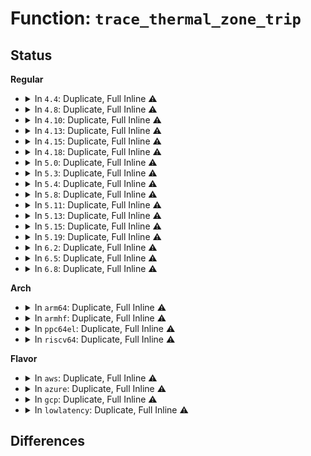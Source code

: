 # Function: <code>trace_thermal_zone_trip</code>

## Status
<b>Regular</b>
<ul>
<li>
<details>
<summary>In <code>4.4</code>: Duplicate, Full Inline ⚠️</summary>

**Collision:** Static Duplication

**Inline:** Full

**Transformation:** False

**Instances:**

```
In drivers/thermal/thermal_core.c (ffffffff816851d7)
Location: include/trace/events/thermal.h:55
Inline: True
```
```
In drivers/thermal/fair_share.c (ffffffff81688d4b)
Location: include/trace/events/thermal.h:55
Inline: True
Inline callers:
  - drivers/thermal/fair_share.c:fair_share_throttle
```
```
In drivers/thermal/step_wise.c (ffffffff816893e1)
Location: include/trace/events/thermal.h:55
Inline: True
Inline callers:
  - drivers/thermal/step_wise.c:thermal_zone_trip_update
```
</details>
</li>
<li>
<details>
<summary>In <code>4.8</code>: Duplicate, Full Inline ⚠️</summary>

**Collision:** Static Duplication

**Inline:** Full

**Transformation:** False

**Instances:**

```
In drivers/thermal/thermal_core.c (ffffffff816e65d3)
Location: include/trace/events/thermal.h:67
Inline: True
```
```
In drivers/thermal/fair_share.c (ffffffff816e9a34)
Location: include/trace/events/thermal.h:67
Inline: True
Inline callers:
  - drivers/thermal/fair_share.c:fair_share_throttle
```
```
In drivers/thermal/step_wise.c (ffffffff816ea188)
Location: include/trace/events/thermal.h:67
Inline: True
Inline callers:
  - drivers/thermal/step_wise.c:thermal_zone_trip_update
```
</details>
</li>
<li>
<details>
<summary>In <code>4.10</code>: Duplicate, Full Inline ⚠️</summary>

**Collision:** Static Duplication

**Inline:** Full

**Transformation:** False

**Instances:**

```
In drivers/thermal/thermal_core.c (ffffffff81715b93)
Location: include/trace/events/thermal.h:67
Inline: True
```
```
In drivers/thermal/fair_share.c (ffffffff8171a894)
Location: include/trace/events/thermal.h:67
Inline: True
Inline callers:
  - drivers/thermal/fair_share.c:fair_share_throttle
```
```
In drivers/thermal/step_wise.c (ffffffff8171afe8)
Location: include/trace/events/thermal.h:67
Inline: True
Inline callers:
  - drivers/thermal/step_wise.c:thermal_zone_trip_update
```
</details>
</li>
<li>
<details>
<summary>In <code>4.13</code>: Duplicate, Full Inline ⚠️</summary>

**Collision:** Static Duplication

**Inline:** Full

**Transformation:** False

**Instances:**

```
In drivers/thermal/thermal_core.c (ffffffff8172d6df)
Location: include/trace/events/thermal.h:67
Inline: True
Inline callers:
  - drivers/thermal/thermal_core.c:handle_thermal_trip
```
```
In drivers/thermal/fair_share.c (ffffffff81732b48)
Location: include/trace/events/thermal.h:67
Inline: True
Inline callers:
  - drivers/thermal/fair_share.c:fair_share_throttle
```
```
In drivers/thermal/step_wise.c (ffffffff81733294)
Location: include/trace/events/thermal.h:67
Inline: True
Inline callers:
  - drivers/thermal/step_wise.c:thermal_zone_trip_update
```
</details>
</li>
<li>
<details>
<summary>In <code>4.15</code>: Duplicate, Full Inline ⚠️</summary>

**Collision:** Static Duplication

**Inline:** Full

**Transformation:** False

**Instances:**

```
In drivers/thermal/thermal_core.c (ffffffff8179ed41)
Location: include/trace/events/thermal.h:68
Inline: True
Inline callers:
  - drivers/thermal/thermal_core.c:handle_thermal_trip
```
```
In drivers/thermal/fair_share.c (ffffffff817a3cd1)
Location: include/trace/events/thermal.h:68
Inline: True
Inline callers:
  - drivers/thermal/fair_share.c:fair_share_throttle
```
```
In drivers/thermal/step_wise.c (ffffffff817a4446)
Location: include/trace/events/thermal.h:68
Inline: True
Inline callers:
  - drivers/thermal/step_wise.c:thermal_zone_trip_update
```
</details>
</li>
<li>
<details>
<summary>In <code>4.18</code>: Duplicate, Full Inline ⚠️</summary>

**Collision:** Static Duplication

**Inline:** Full

**Transformation:** False

**Instances:**

```
In drivers/thermal/thermal_core.c (ffffffff817e62ec)
Location: include/trace/events/thermal.h:68
Inline: True
```
```
In drivers/thermal/fair_share.c (ffffffff817eb79d)
Location: include/trace/events/thermal.h:68
Inline: True
Inline callers:
  - drivers/thermal/fair_share.c:fair_share_throttle
```
```
In drivers/thermal/step_wise.c (ffffffff817ebf84)
Location: include/trace/events/thermal.h:68
Inline: True
Inline callers:
  - drivers/thermal/step_wise.c:thermal_zone_trip_update
```
</details>
</li>
<li>
<details>
<summary>In <code>5.0</code>: Duplicate, Full Inline ⚠️</summary>

**Collision:** Static Duplication

**Inline:** Full

**Transformation:** False

**Instances:**

```
In drivers/thermal/thermal_core.c (ffffffff8181276c)
Location: include/trace/events/thermal.h:68
Inline: True
```
```
In drivers/thermal/fair_share.c (ffffffff8181766d)
Location: include/trace/events/thermal.h:68
Inline: True
Inline callers:
  - drivers/thermal/fair_share.c:fair_share_throttle
```
```
In drivers/thermal/step_wise.c (ffffffff81817e54)
Location: include/trace/events/thermal.h:68
Inline: True
Inline callers:
  - drivers/thermal/step_wise.c:thermal_zone_trip_update
```
</details>
</li>
<li>
<details>
<summary>In <code>5.3</code>: Duplicate, Full Inline ⚠️</summary>

**Collision:** Static Duplication

**Inline:** Full

**Transformation:** False

**Instances:**

```
In drivers/thermal/thermal_core.c (ffffffff8185470a)
Location: include/trace/events/thermal.h:68
Inline: True
```
```
In drivers/thermal/fair_share.c (ffffffff818598ad)
Location: include/trace/events/thermal.h:68
Inline: True
Inline callers:
  - drivers/thermal/fair_share.c:fair_share_throttle
```
```
In drivers/thermal/step_wise.c (ffffffff8185a017)
Location: include/trace/events/thermal.h:68
Inline: True
Inline callers:
  - drivers/thermal/step_wise.c:thermal_zone_trip_update
```
</details>
</li>
<li>
<details>
<summary>In <code>5.4</code>: Duplicate, Full Inline ⚠️</summary>

**Collision:** Static Duplication

**Inline:** Full

**Transformation:** False

**Instances:**

```
In drivers/thermal/thermal_core.c (ffffffff8188616a)
Location: include/trace/events/thermal.h:68
Inline: True
```
```
In drivers/thermal/fair_share.c (ffffffff8188b3bd)
Location: include/trace/events/thermal.h:68
Inline: True
Inline callers:
  - drivers/thermal/fair_share.c:fair_share_throttle
```
```
In drivers/thermal/step_wise.c (ffffffff8188bb27)
Location: include/trace/events/thermal.h:68
Inline: True
Inline callers:
  - drivers/thermal/step_wise.c:thermal_zone_trip_update
```
</details>
</li>
<li>
<details>
<summary>In <code>5.8</code>: Duplicate, Full Inline ⚠️</summary>

**Collision:** Static Duplication

**Inline:** Full

**Transformation:** False

**Instances:**

```
In drivers/thermal/thermal_core.c (ffffffff81954219)
Location: include/trace/events/thermal.h:68
Inline: True
Inline callers:
  - drivers/thermal/thermal_core.c:handle_critical_trips
```
```
In drivers/thermal/gov_fair_share.c (ffffffff81959e7d)
Location: include/trace/events/thermal.h:68
Inline: True
Inline callers:
  - drivers/thermal/gov_fair_share.c:fair_share_throttle
```
```
In drivers/thermal/gov_step_wise.c (ffffffff8195a617)
Location: include/trace/events/thermal.h:68
Inline: True
Inline callers:
  - drivers/thermal/gov_step_wise.c:thermal_zone_trip_update
```
</details>
</li>
<li>
<details>
<summary>In <code>5.11</code>: Duplicate, Full Inline ⚠️</summary>

**Collision:** Static Duplication

**Inline:** Full

**Transformation:** False

**Instances:**

```
In drivers/thermal/thermal_core.c (ffffffff81958e96)
Location: include/trace/events/thermal.h:68
Inline: True
Inline callers:
  - drivers/thermal/thermal_core.c:handle_critical_trips
```
```
In drivers/thermal/gov_fair_share.c (ffffffff81960aae)
Location: include/trace/events/thermal.h:68
Inline: True
Inline callers:
  - drivers/thermal/gov_fair_share.c:fair_share_throttle
```
```
In drivers/thermal/gov_step_wise.c (ffffffff819611f7)
Location: include/trace/events/thermal.h:68
Inline: True
Inline callers:
  - drivers/thermal/gov_step_wise.c:thermal_zone_trip_update
```
</details>
</li>
<li>
<details>
<summary>In <code>5.13</code>: Duplicate, Full Inline ⚠️</summary>

**Collision:** Static Duplication

**Inline:** Full

**Transformation:** False

**Instances:**

```
In drivers/thermal/thermal_core.c (ffffffff8193dd3b)
Location: include/trace/events/thermal.h:68
Inline: True
```
```
In drivers/thermal/gov_fair_share.c (ffffffff81943ffe)
Location: include/trace/events/thermal.h:68
Inline: True
Inline callers:
  - drivers/thermal/gov_fair_share.c:fair_share_throttle
```
```
In drivers/thermal/gov_step_wise.c (ffffffff8194472b)
Location: include/trace/events/thermal.h:68
Inline: True
Inline callers:
  - drivers/thermal/gov_step_wise.c:thermal_zone_trip_update
```
</details>
</li>
<li>
<details>
<summary>In <code>5.15</code>: Duplicate, Full Inline ⚠️</summary>

**Collision:** Static Duplication

**Inline:** Full

**Transformation:** False

**Instances:**

```
In drivers/thermal/thermal_core.c (ffffffff819e25eb)
Location: include/trace/events/thermal.h:68
Inline: True
```
```
In drivers/thermal/gov_fair_share.c (ffffffff819e89be)
Location: include/trace/events/thermal.h:68
Inline: True
Inline callers:
  - drivers/thermal/gov_fair_share.c:fair_share_throttle
```
```
In drivers/thermal/gov_step_wise.c (ffffffff819e9154)
Location: include/trace/events/thermal.h:68
Inline: True
Inline callers:
  - drivers/thermal/gov_step_wise.c:thermal_zone_trip_update
```
</details>
</li>
<li>
<details>
<summary>In <code>5.19</code>: Duplicate, Full Inline ⚠️</summary>

**Collision:** Static Duplication

**Inline:** Full

**Transformation:** False

**Instances:**

```
In drivers/thermal/thermal_core.c (ffffffff81b47d13)
Location: include/trace/events/thermal.h:68
Inline: True
Inline callers:
  - drivers/thermal/thermal_core.c:handle_thermal_trip
```
```
In drivers/thermal/gov_fair_share.c (ffffffff81b4e3e5)
Location: include/trace/events/thermal.h:68
Inline: True
Inline callers:
  - drivers/thermal/gov_fair_share.c:get_trip_level
```
```
In drivers/thermal/gov_step_wise.c (ffffffff81b4ec6d)
Location: include/trace/events/thermal.h:68
Inline: True
Inline callers:
  - drivers/thermal/gov_step_wise.c:thermal_zone_trip_update
```
</details>
</li>
<li>
<details>
<summary>In <code>6.2</code>: Duplicate, Full Inline ⚠️</summary>

**Collision:** Static Duplication

**Inline:** Full

**Transformation:** False

**Instances:**

```
In drivers/thermal/thermal_core.c (ffffffff81cddc38)
Location: include/trace/events/thermal.h:68
Inline: True
Inline callers:
  - drivers/thermal/thermal_core.c:handle_thermal_trip
```
```
In drivers/thermal/gov_fair_share.c (ffffffff81ce6315)
Location: include/trace/events/thermal.h:68
Inline: True
Inline callers:
  - drivers/thermal/gov_fair_share.c:get_trip_level
```
```
In drivers/thermal/gov_step_wise.c (ffffffff81ce6a84)
Location: include/trace/events/thermal.h:68
Inline: True
Inline callers:
  - drivers/thermal/gov_step_wise.c:thermal_zone_trip_update
```
</details>
</li>
<li>
<details>
<summary>In <code>6.5</code>: Duplicate, Full Inline ⚠️</summary>

**Collision:** Static Duplication

**Inline:** Full

**Transformation:** False

**Instances:**

```
In drivers/thermal/thermal_core.c (ffffffff81d474be)
Location: drivers/thermal/thermal_trace.h:68
Inline: True
```
```
In drivers/thermal/gov_fair_share.c (ffffffff81d4ec21)
Location: drivers/thermal/thermal_trace.h:68
Inline: True
Inline callers:
  - drivers/thermal/gov_fair_share.c:fair_share_throttle
```
```
In drivers/thermal/gov_step_wise.c (ffffffff81d4f249)
Location: drivers/thermal/thermal_trace.h:68
Inline: True
Inline callers:
  - drivers/thermal/gov_step_wise.c:thermal_zone_trip_update
```
</details>
</li>
<li>
<details>
<summary>In <code>6.8</code>: Duplicate, Full Inline ⚠️</summary>

**Collision:** Static Duplication

**Inline:** Full

**Transformation:** False

**Instances:**

```
In drivers/thermal/thermal_core.c (ffffffff81dfdaaf)
Location: drivers/thermal/thermal_trace.h:68
Inline: True
```
```
In drivers/thermal/gov_fair_share.c (ffffffff81e055c6)
Location: drivers/thermal/thermal_trace.h:68
Inline: True
Inline callers:
  - drivers/thermal/gov_fair_share.c:fair_share_throttle
```
```
In drivers/thermal/gov_step_wise.c (ffffffff81e05c6a)
Location: drivers/thermal/thermal_trace.h:68
Inline: True
Inline callers:
  - drivers/thermal/gov_step_wise.c:thermal_zone_trip_update
```
</details>
</li>
</ul>
<b>Arch</b>
<ul>
<li>
<details>
<summary>In <code>arm64</code>: Duplicate, Full Inline ⚠️</summary>

**Collision:** Static Duplication

**Inline:** Full

**Transformation:** False

**Instances:**

```
In drivers/thermal/thermal_core.c (ffff800010ad3218)
Location: include/trace/events/thermal.h:68
Inline: True
```
```
In drivers/thermal/fair_share.c (ffff800010ad9f00)
Location: include/trace/events/thermal.h:68
Inline: True
Inline callers:
  - drivers/thermal/fair_share.c:fair_share_throttle
```
```
In drivers/thermal/step_wise.c (ffff800010ada5e0)
Location: include/trace/events/thermal.h:68
Inline: True
Inline callers:
  - drivers/thermal/step_wise.c:thermal_zone_trip_update
```
</details>
</li>
<li>
<details>
<summary>In <code>armhf</code>: Duplicate, Full Inline ⚠️</summary>

**Collision:** Static Duplication

**Inline:** Full

**Transformation:** False

**Instances:**

```
In drivers/thermal/thermal_core.c (c0bb3928)
Location: include/trace/events/thermal.h:68
Inline: True
```
```
In drivers/thermal/fair_share.c (c0bba0c8)
Location: include/trace/events/thermal.h:68
Inline: True
Inline callers:
  - drivers/thermal/fair_share.c:fair_share_throttle
```
```
In drivers/thermal/step_wise.c (c0bba848)
Location: include/trace/events/thermal.h:68
Inline: True
Inline callers:
  - drivers/thermal/step_wise.c:thermal_zone_trip_update
```
</details>
</li>
<li>
<details>
<summary>In <code>ppc64el</code>: Duplicate, Full Inline ⚠️</summary>

**Collision:** Static Duplication

**Inline:** Full

**Transformation:** False

**Instances:**

```
In drivers/thermal/thermal_core.c (c000000000bb7c18)
Location: include/trace/events/thermal.h:68
Inline: True
```
```
In drivers/thermal/fair_share.c (c000000000bc16b4)
Location: include/trace/events/thermal.h:68
Inline: True
Inline callers:
  - drivers/thermal/fair_share.c:fair_share_throttle
```
```
In drivers/thermal/step_wise.c (c000000000bc2000)
Location: include/trace/events/thermal.h:68
Inline: True
Inline callers:
  - drivers/thermal/step_wise.c:thermal_zone_trip_update
```
</details>
</li>
<li>
<details>
<summary>In <code>riscv64</code>: Duplicate, Full Inline ⚠️</summary>

**Collision:** Static Duplication

**Inline:** Full

**Transformation:** False

**Instances:**

```
In drivers/thermal/thermal_core.c (ffffffe0006cf6d0)
Location: include/trace/events/thermal.h:68
Inline: True
```
```
In drivers/thermal/fair_share.c (ffffffe0006d44e0)
Location: include/trace/events/thermal.h:68
Inline: True
Inline callers:
  - drivers/thermal/fair_share.c:fair_share_throttle
```
```
In drivers/thermal/step_wise.c (ffffffe0006d4ad2)
Location: include/trace/events/thermal.h:68
Inline: True
Inline callers:
  - drivers/thermal/step_wise.c:thermal_zone_trip_update
```
</details>
</li>
</ul>
<b>Flavor</b>
<ul>
<li>
<details>
<summary>In <code>aws</code>: Duplicate, Full Inline ⚠️</summary>

**Collision:** Static Duplication

**Inline:** Full

**Transformation:** False

**Instances:**

```
In drivers/thermal/thermal_core.c (ffffffff8182bfea)
Location: include/trace/events/thermal.h:68
Inline: True
```
```
In drivers/thermal/fair_share.c (ffffffff8183123d)
Location: include/trace/events/thermal.h:68
Inline: True
Inline callers:
  - drivers/thermal/fair_share.c:fair_share_throttle
```
```
In drivers/thermal/step_wise.c (ffffffff818319a7)
Location: include/trace/events/thermal.h:68
Inline: True
Inline callers:
  - drivers/thermal/step_wise.c:thermal_zone_trip_update
```
</details>
</li>
<li>
<details>
<summary>In <code>azure</code>: Duplicate, Full Inline ⚠️</summary>

**Collision:** Static Duplication

**Inline:** Full

**Transformation:** False

**Instances:**

```
In drivers/thermal/thermal_core.c (ffffffff817f367a)
Location: include/trace/events/thermal.h:68
Inline: True
```
```
In drivers/thermal/fair_share.c (ffffffff817f88cd)
Location: include/trace/events/thermal.h:68
Inline: True
Inline callers:
  - drivers/thermal/fair_share.c:fair_share_throttle
```
```
In drivers/thermal/step_wise.c (ffffffff817f9037)
Location: include/trace/events/thermal.h:68
Inline: True
Inline callers:
  - drivers/thermal/step_wise.c:thermal_zone_trip_update
```
</details>
</li>
<li>
<details>
<summary>In <code>gcp</code>: Duplicate, Full Inline ⚠️</summary>

**Collision:** Static Duplication

**Inline:** Full

**Transformation:** False

**Instances:**

```
In drivers/thermal/thermal_core.c (ffffffff8187b61a)
Location: include/trace/events/thermal.h:68
Inline: True
```
```
In drivers/thermal/fair_share.c (ffffffff8188086d)
Location: include/trace/events/thermal.h:68
Inline: True
Inline callers:
  - drivers/thermal/fair_share.c:fair_share_throttle
```
```
In drivers/thermal/step_wise.c (ffffffff81880fd7)
Location: include/trace/events/thermal.h:68
Inline: True
Inline callers:
  - drivers/thermal/step_wise.c:thermal_zone_trip_update
```
</details>
</li>
<li>
<details>
<summary>In <code>lowlatency</code>: Duplicate, Full Inline ⚠️</summary>

**Collision:** Static Duplication

**Inline:** Full

**Transformation:** False

**Instances:**

```
In drivers/thermal/thermal_core.c (ffffffff8189701a)
Location: include/trace/events/thermal.h:68
Inline: True
```
```
In drivers/thermal/fair_share.c (ffffffff8189c2bd)
Location: include/trace/events/thermal.h:68
Inline: True
Inline callers:
  - drivers/thermal/fair_share.c:fair_share_throttle
```
```
In drivers/thermal/step_wise.c (ffffffff8189ca37)
Location: include/trace/events/thermal.h:68
Inline: True
Inline callers:
  - drivers/thermal/step_wise.c:thermal_zone_trip_update
```
</details>
</li>
</ul>

## Differences
